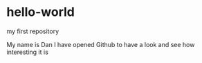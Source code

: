 # hello-world
my first repository

My name is Dan I have opened Github to have a look and see how interesting it is
